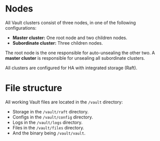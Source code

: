 # Nodes

All Vault clusters consist of three nodes, in one of the following configurations:
- **Master cluster:** One root node and two children nodes.
- **Subordinate cluster:** Three children nodes.

The root node is the one responsible for auto-unsealing the other two.
A **master cluster** is responsible for unsealing all subordinate clusters.

All clusters are configured for HA with integrated storage (Raft).

# File structure

All working Vault files are located in the `/vault` directory:

- Storage in the `/vault/raft` directory.
- Configs in the `/vault/config` directory.
- Logs in the `/vault/logs` directory.
- Files in the `/vault/files` directory.
- And the binary being `/vault/vault`.
